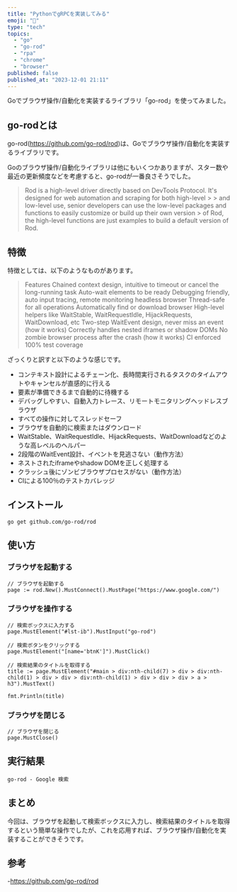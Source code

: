 ```yaml
---
title: "PythonでgRPCを実装してみる"
emoji: "🤖"
type: "tech"
topics:
  - "go"
  - "go-rod"
  - "rpa"
  - "chrome"
  - "browser"
published: false
published_at: "2023-12-01 21:11"
---
```


Goでブラウザ操作/自動化を実装するライブラリ「go-rod」を使ってみました。

## go-rodとは

go-rod(https://github.com/go-rod/rod)は、Goでブラウザ操作/自動化を実装するライブラリです。

Goのブラウザ操作/自動化ライブラリは他にもいくつかありますが、スター数や最近の更新頻度などを考慮すると、go-rodが一番良さそうでした。

> Rod is a high-level driver directly based on DevTools Protocol. It's designed for web automation and scraping for both high-level > > and low-level use, senior developers can use the low-level packages and functions to easily customize or build up their own version > of Rod, the high-level functions are just examples to build a default version of Rod.

## 特徴

特徴としては、以下のようなものがあります。

> Features
> Chained context design, intuitive to timeout or cancel the long-running task
> Auto-wait elements to be ready
> Debugging friendly, auto input tracing, remote monitoring headless browser
> Thread-safe for all operations
> Automatically find or download browser
> High-level helpers like WaitStable, WaitRequestIdle, HijackRequests, WaitDownload, etc
> Two-step WaitEvent design, never miss an event (how it works)
> Correctly handles nested iframes or shadow DOMs
> No zombie browser process after the crash (how it works)
> CI enforced 100% test coverage

ざっくりと訳すと以下のような感じです。

- コンテキスト設計によるチェーン化、長時間実行されるタスクのタイムアウトやキャンセルが直感的に行える
- 要素が準備できるまで自動的に待機する
- デバッグしやすい、自動入力トレース、リモートモニタリングヘッドレスブラウザ
- すべての操作に対してスレッドセーフ
- ブラウザを自動的に検索またはダウンロード
- WaitStable、WaitRequestIdle、HijackRequests、WaitDownloadなどのような高レベルのヘルパー
- 2段階のWaitEvent設計、イベントを見逃さない（動作方法）
- ネストされたiframeやshadow DOMを正しく処理する
- クラッシュ後にゾンビブラウザプロセスがない（動作方法）
- CIによる100％のテストカバレッジ

## インストール

```
go get github.com/go-rod/rod
```

## 使い方

### ブラウザを起動する

```
// ブラウザを起動する
page := rod.New().MustConnect().MustPage("https://www.google.com/")
```

### ブラウザを操作する

```
// 検索ボックスに入力する
page.MustElement("#lst-ib").MustInput("go-rod")

// 検索ボタンをクリックする
page.MustElement("[name='btnK']").MustClick()

// 検索結果のタイトルを取得する
title := page.MustElement("#main > div:nth-child(7) > div > div:nth-child(1) > div > div > div:nth-child(1) > div > div > div > a > h3").MustText()

fmt.Println(title)
```

### ブラウザを閉じる

```
// ブラウザを閉じる
page.MustClose()
```

## 実行結果

```
go-rod - Google 検索
```

## まとめ

今回は、ブラウザを起動して検索ボックスに入力し、検索結果のタイトルを取得するという簡単な操作でしたが、これを応用すれば、ブラウザ操作/自動化を実装することができそうです。

## 参考

-https://github.com/go-rod/rod